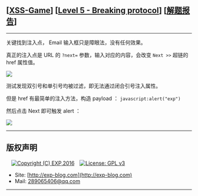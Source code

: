 ## [[XSS-Game](https://xss-game.appspot.com/)] [[Level 5 - Breaking protocol](https://xss-game.appspot.com/level5)] [[解题报告](https://exp-blog.com/safe/ctf/xss-game/level-5-breaking-protocol/)]

------

关键找到注入点， Email 输入框只是障眼法，没有任何效果。

真正的注入点是 URL 的 `?next=` 参数，输入对应的内容，会改变 `Next >>` 超链的 href 属性值。

![](https://github.com/lyy289065406/CTF-Solving-Reports/blob/master/xss-game/level-5/imgs/01.png)

测试发现双引号和单引号均被过滤，即无法通过闭合引号注入属性。

但是 href 有最简单的注入方法，构造 payload ： `javascript:alert("exp")`

然后点击 Next 即可触发 alert ：

![](https://github.com/lyy289065406/CTF-Solving-Reports/blob/master/xss-game/level-5/imgs/02.png)

------

## 版权声明

　[![Copyright (C) EXP,2016](https://img.shields.io/badge/Copyright%20(C)-EXP%202016-blue.svg)](http://exp-blog.com)　[![License: GPL v3](https://img.shields.io/badge/License-GPL%20v3-blue.svg)](https://www.gnu.org/licenses/gpl-3.0)
  

- Site: [http://exp-blog.com](http://exp-blog.com) 
- Mail: <a href="mailto:289065406@qq.com?subject=[EXP's Github]%20Your%20Question%20（请写下您的疑问）&amp;body=What%20can%20I%20help%20you?%20（需要我提供什么帮助吗？）">289065406@qq.com</a>


------
